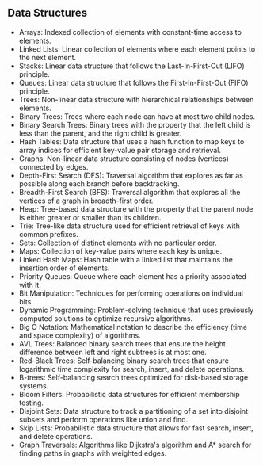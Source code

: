 ## Data Structures
- Arrays: Indexed collection of elements with constant-time access to elements.
- Linked Lists: Linear collection of elements where each element points to the next element.
- Stacks: Linear data structure that follows the Last-In-First-Out (LIFO) principle.
- Queues: Linear data structure that follows the First-In-First-Out (FIFO) principle.
- Trees: Non-linear data structure with hierarchical relationships between elements.
- Binary Trees: Trees where each node can have at most two child nodes.
- Binary Search Trees: Binary trees with the property that the left child is less than the parent, and the right child is greater.
- Hash Tables: Data structure that uses a hash function to map keys to array indices for efficient key-value pair storage and retrieval.
- Graphs: Non-linear data structure consisting of nodes (vertices) connected by edges.
- Depth-First Search (DFS): Traversal algorithm that explores as far as possible along each branch before backtracking.
- Breadth-First Search (BFS): Traversal algorithm that explores all the vertices of a graph in breadth-first order.
- Heap: Tree-based data structure with the property that the parent node is either greater or smaller than its children.
- Trie: Tree-like data structure used for efficient retrieval of keys with common prefixes.
- Sets: Collection of distinct elements with no particular order.
- Maps: Collection of key-value pairs where each key is unique.
- Linked Hash Maps: Hash table with a linked list that maintains the insertion order of elements.
- Priority Queues: Queue where each element has a priority associated with it.
- Bit Manipulation: Techniques for performing operations on individual bits.
- Dynamic Programming: Problem-solving technique that uses previously computed solutions to optimize recursive algorithms.
- Big O Notation: Mathematical notation to describe the efficiency (time and space complexity) of algorithms.
- AVL Trees: Balanced binary search trees that ensure the height difference between left and right subtrees is at most one.
- Red-Black Trees: Self-balancing binary search trees that ensure logarithmic time complexity for search, insert, and delete operations.
- B-trees: Self-balancing search trees optimized for disk-based storage systems.
- Bloom Filters: Probabilistic data structures for efficient membership testing.
- Disjoint Sets: Data structure to track a partitioning of a set into disjoint subsets and perform operations like union and find.
- Skip Lists: Probabilistic data structure that allows for fast search, insert, and delete operations.
- Graph Traversals: Algorithms like Dijkstra's algorithm and A* search for finding paths in graphs with weighted edges.
